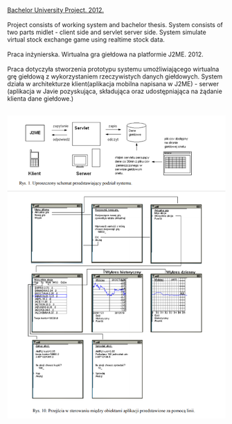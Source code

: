 [Bachelor University Project. 2012.](https://github.com/mateuszpawlowski-programmer/StockExchange/blob/main/Mateusz_Pawlowski_Praca_in%C5%BCynierska.pdf)<br><br>
Project consists of working system and bachelor thesis. System consists of two parts midlet - client side and servlet server side. System simulate virtual stock exchange game using realtime stock data.<br><br>
Praca inżynierska. Wirtualna gra giełdowa na platformie J2ME. 2012.<br><br>
Praca dotyczyła stworzenia prototypu systemu umożliwiającego wirtualna grę giełdową z wykorzystaniem rzeczywistych danych giełdowych. System działa w architekturze klient(aplikacja mobilna napisana w J2ME) - serwer (aplikacja w Javie pozyskująca, składująca oraz udostępniająca na żądanie klienta dane giełdowe.)<br><br>

![alt text](https://github.com/mateuszpawlowski-programmer/StockExchange/blob/main/praca_Inz_system.png)
![alt text](https://github.com/mateuszpawlowski-programmer/StockExchange/blob/main/praca_Inz.png)
